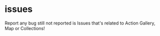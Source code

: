 # issues
Report any bug still not reported is Issues that's related to Action Gallery, Map or Collections!
